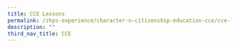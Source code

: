 ```yaml
---
title: CCE Lessons
permalink: /zhps-experience/character-n-citizenship-education-cce/cce-lessons/
description: ""
third_nav_title: CCE
---
```

